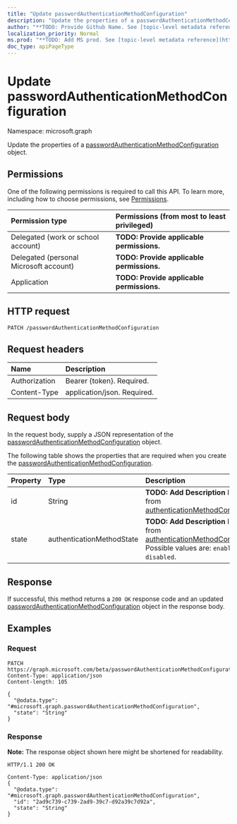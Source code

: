 ```yaml
---
title: "Update passwordAuthenticationMethodConfiguration"
description: "Update the properties of a passwordAuthenticationMethodConfiguration object."
author: "**TODO: Provide Github Name. See [topic-level metadata reference](https://msgo.azurewebsites.net/add/document/guidelines/metadata.html#topic-level-metadata)**"
localization_priority: Normal
ms.prod: "**TODO: Add MS prod. See [topic-level metadata reference](https://msgo.azurewebsites.net/add/document/guidelines/metadata.html#topic-level-metadata)**"
doc_type: apiPageType
---
```


# Update passwordAuthenticationMethodConfiguration
Namespace: microsoft.graph

Update the properties of a [passwordAuthenticationMethodConfiguration](../resources/passwordauthenticationmethodconfiguration.md) object.

## Permissions
One of the following permissions is required to call this API. To learn more, including how to choose permissions, see [Permissions](/graph/permissions-reference).

|Permission type|Permissions (from most to least privileged)|
|:---|:---|
|Delegated (work or school account)|**TODO: Provide applicable permissions.**|
|Delegated (personal Microsoft account)|**TODO: Provide applicable permissions.**|
|Application|**TODO: Provide applicable permissions.**|

## HTTP request

<!-- {
  "blockType": "ignored"
}
-->
``` http
PATCH /passwordAuthenticationMethodConfiguration
```

## Request headers
|Name|Description|
|:---|:---|
|Authorization|Bearer {token}. Required.|
|Content-Type|application/json. Required.|

## Request body
In the request body, supply a JSON representation of the [passwordAuthenticationMethodConfiguration](../resources/passwordauthenticationmethodconfiguration.md) object.

The following table shows the properties that are required when you create the [passwordAuthenticationMethodConfiguration](../resources/passwordauthenticationmethodconfiguration.md).

|Property|Type|Description|
|:---|:---|:---|
|id|String|**TODO: Add Description** Inherited from [authenticationMethodConfiguration](../resources/authenticationmethodconfiguration.md)|
|state|authenticationMethodState|**TODO: Add Description** Inherited from [authenticationMethodConfiguration](../resources/authenticationmethodconfiguration.md). Possible values are: `enabled`, `disabled`.|



## Response

If successful, this method returns a `200 OK` response code and an updated [passwordAuthenticationMethodConfiguration](../resources/passwordauthenticationmethodconfiguration.md) object in the response body.

## Examples

### Request
<!-- {
  "blockType": "request",
  "name": "update_passwordauthenticationmethodconfiguration"
}
-->
``` http
PATCH https://graph.microsoft.com/beta/passwordAuthenticationMethodConfiguration
Content-Type: application/json
Content-length: 105

{
  "@odata.type": "#microsoft.graph.passwordAuthenticationMethodConfiguration",
  "state": "String"
}
```


### Response
**Note:** The response object shown here might be shortened for readability.
<!-- {
  "blockType": "response",
  "truncated": true
}
-->
``` http
HTTP/1.1 200 OK

Content-Type: application/json
{
  "@odata.type": "#microsoft.graph.passwordAuthenticationMethodConfiguration",
  "id": "2ad9c739-c739-2ad9-39c7-d92a39c7d92a",
  "state": "String"
}
```


